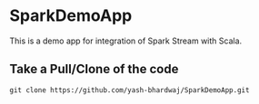 # SparkDemoApp
This is a demo app for integration of Spark Stream with Scala.
## Take a Pull/Clone of the code
`git clone https://github.com/yash-bhardwaj/SparkDemoApp.git`
